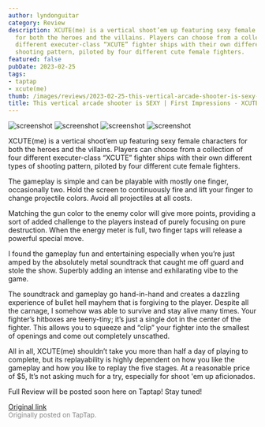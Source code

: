 ```yaml
---
author: lyndonguitar
category: Review
description: XCUTE(me) is a vertical shoot’em up featuring sexy female characters
  for both the heroes and the villains. Players can choose from a collection of four
  different executer-class “XCUTE” fighter ships with their own different types of
  shooting pattern, piloted by four different cute female fighters.
featured: false
pubDate: 2023-02-25
tags:
- taptap
- xcute(me)
thumb: /images/reviews/2023-02-25-this-vertical-arcade-shooter-is-sexy--first-impressions---xcuteme-0.avif
title: This vertical arcade shooter is SEXY | First Impressions - XCUTE(me)
---
```


<div class="gallery">
  <img src="/images/reviews/2023-02-25-this-vertical-arcade-shooter-is-sexy--first-impressions---xcuteme-0.avif" alt="screenshot" />
  <img src="/images/reviews/2023-02-25-this-vertical-arcade-shooter-is-sexy--first-impressions---xcuteme-1.avif" alt="screenshot" />
  <img src="/images/reviews/2023-02-25-this-vertical-arcade-shooter-is-sexy--first-impressions---xcuteme-2.avif" alt="screenshot" />
  <img src="/images/reviews/2023-02-25-this-vertical-arcade-shooter-is-sexy--first-impressions---xcuteme-3.avif" alt="screenshot" />
</div>

XCUTE(me) is a vertical shoot’em up featuring sexy female characters for both the heroes and the villains. Players can choose from a collection of four different executer-class “XCUTE” fighter ships with their own different types of shooting pattern, piloted by four different cute female fighters.

The gameplay is simple and can be playable with mostly one finger, occasionally two. Hold the screen to continuously fire and lift your finger to change projectile colors. Avoid all projectiles at all costs.

Matching the gun color to the enemy color will give more points, providing a sort of added challenge to the players instead of purely focusing on pure destruction. When the energy meter is full, two finger taps will release a powerful special move.

I found the gameplay fun and entertaining especially when you’re just amped by the absolutely metal soundtrack that caught me off guard and stole the show. Superbly adding an intense and exhilarating vibe to the game.

The soundtrack and gameplay go hand-in-hand and creates a dazzling experience of bullet hell mayhem that is forgiving to the player. Despite all the carnage, I somehow was able to survive and stay alive many times. Your fighter’s hitboxes are teeny-tiny; it’s just a single dot in the center of the fighter. This allows you to squeeze and “clip” your fighter into the smallest of openings and come out completely unscathed.

All in all, XCUTE(me) shouldn’t take you more than half a day of playing to complete, but its replayability is highly dependent on how you like the gameplay and how you like to replay the five stages. At a reasonable price of $5, It’s not asking much for a try, especially for shoot 'em up aficionados.

Full Review will be posted soon here on Taptap! Stay tuned!

[Original link](https://www.taptap.io/post/4634866)<br><span style="font-size: 0.95em; color: #888;">Originally posted on TapTap.</span>